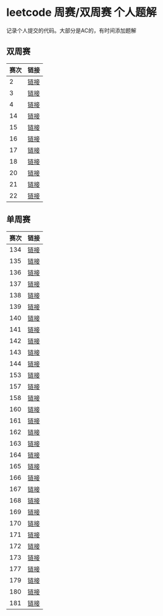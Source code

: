 # leetcode 周赛/双周赛 个人题解

记录个人提交的代码。大部分是AC的，有时间添加题解

## 双周赛

| 赛次 | 链接 |
| --- | --- |
| 2| [链接](dualweekly/contest2)|
| 3| [链接](dualweekly/contest3)|
| 4| [链接](dualweekly/contest4)|
| 14| [链接](dualweekly/contest14)|
| 15| [链接](dualweekly/contest15)|
| 16| [链接](dualweekly/contest16)|
| 17| [链接](dualweekly/contest17)|
| 18| [链接](dualweekly/contest18)|
| 20| [链接](dualweekly/contest20)|
| 21| [链接](dualweekly/contest21)|
| 22| [链接](dualweekly/contest22)|

## 单周赛

| 赛次 | 链接 |
| --- | --- |
| 134| [链接](weekly/contest134)|
| 135| [链接](weekly/contest135)|
| 136| [链接](weekly/contest136)|
| 137| [链接](weekly/contest137)|
| 138| [链接](weekly/contest138)|
| 139| [链接](weekly/contest139)|
| 140| [链接](weekly/contest140)|
| 141| [链接](weekly/contest141)|
| 142| [链接](weekly/contest142)|
| 143| [链接](weekly/contest143)|
| 144| [链接](weekly/contest144)|
| 153| [链接](weekly/contest153)|
| 157| [链接](weekly/contest157)|
| 158| [链接](weekly/contest158)|
| 160| [链接](weekly/contest160)|
| 161| [链接](weekly/contest161)|
| 162| [链接](weekly/contest162)|
| 163| [链接](weekly/contest163)|
| 164| [链接](weekly/contest164)|
| 165| [链接](weekly/contest165)|
| 166| [链接](weekly/contest166)|
| 167| [链接](weekly/contest167)|
| 168| [链接](weekly/contest168)|
| 169| [链接](weekly/contest169)|
| 170| [链接](weekly/contest170)|
| 171| [链接](weekly/contest171)|
| 172| [链接](weekly/contest172)|
| 173| [链接](weekly/contest173)|
| 177| [链接](weekly/contest177)|
| 179| [链接](weekly/contest179)|
| 180| [链接](weekly/contest180)|
| 181| [链接](weekly/contest181)|
